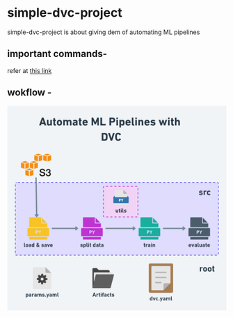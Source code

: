 # simple-dvc-project
simple-dvc-project is about giving dem of automating ML pipelines

## important commands-
refer at [this link](others/imp_commands.md)

## wokflow -
![](others/imgs/simple-workflow-01@2x.png)